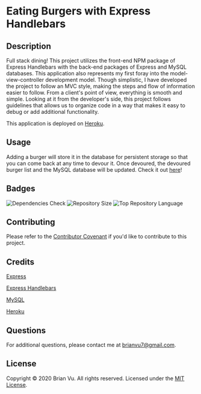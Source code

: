 # Eating Burgers with Express Handlebars

## Description
    
Full stack dining! This project utilizes the front-end NPM package of Express Handlebars with the back-end packages of Express and MySQL databases. This application also represents my first foray into the model-view-controller development model. Though simplistic, I have developed the project to follow an MVC style, making the steps and flow of information easier to follow. From a client's point of view, everything is smooth and simple. Looking at it from the developer's side, this project follows guidelines that allows us to organize code in a way that makes it easy to debug or add additional functionality.

This application is deployed on [Heroku](https://blooming-peak-41927.herokuapp.com/).
    
## Usage

Adding a burger will store it in the database for persistent storage so that you can come back at any time to devour it. Once devoured, the devoured burger list and the MySQL database will be updated. Check it out [here](https://blooming-peak-41927.herokuapp.com/)!
    
## Badges

![Dependencies Check](https://img.shields.io/david/b-vu/burger-handlebars?style=flat-square)
![Repository Size](https://img.shields.io/github/repo-size/b-vu/burger-handlebars?style=flat-square)
![Top Repository Language](https://img.shields.io/github/languages/top/b-vu/burger-handlebars?style=flat-square)
        
## Contributing
    
Please refer to the [Contributor Covenant](https://www.contributor-covenant.org/) if you'd like to contribute to this project.

## Credits
    
[Express](https://expressjs.com/)

[Express Handlebars](https://www.npmjs.com/package/express-handlebars)

[MySQL](https://www.mysql.com/)

[Heroku](https://www.heroku.com/)
    
## Questions

For additional questions, please contact me at brianvu7@gmail.com.

## License

Copyright © 2020 Brian Vu. All rights reserved. Licensed under the [MIT License](https://github.com/b-vu/burger-handlebars/blob/master/LICENSE).